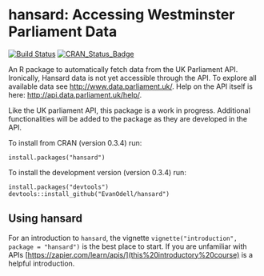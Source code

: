 
<!-- README.md is generated from README.Rmd. Please edit that file -->
hansard: Accessing Westminster Parliament Data
==============================================

[![Build Status](https://travis-ci.org/EvanOdell/hansard.png?branch=master)](https://travis-ci.org/EvanOdell/hansard) [![CRAN\_Status\_Badge](https://www.r-pkg.org/badges/version/hansard)](https://cran.r-project.org/package=hansard)

An R package to automatically fetch data from the UK Parliament API. Ironically, Hansard data is not yet accessible through the API. To explore all available data see <http://www.data.parliament.uk/>. Help on the API itself is here: <http://api.data.parliament.uk/help/>.

Like the UK parliament API, this package is a work in progress. Additional functionalities will be added to the package as they are developed in the API.

To install from CRAN (version 0.3.4) run:

    install.packages("hansard")

To install the development version (version 0.3.4) run:

    install.packages("devtools")
    devtools::install_github("EvanOdell/hansard")

Using hansard
-------------

For an introduction to `hansard`, the vignette `vignette("introduction", package = "hansard")` is the best place to start. If you are unfamiliar with APIs [https://zapier.com/learn/apis/](this%20introductory%20course) is a helpful introduction.
